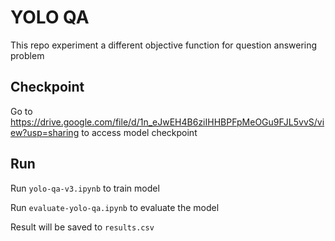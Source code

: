 # YOLO QA
This repo experiment a different objective function for question answering problem
## Checkpoint
Go to https://drive.google.com/file/d/1n_eJwEH4B6ziIHHBPFpMeOGu9FJL5vvS/view?usp=sharing to access model checkpoint
## Run
Run <code>yolo-qa-v3.ipynb</code> to train model

Run <code>evaluate-yolo-qa.ipynb</code> to evaluate the model

Result will be saved to <code>results.csv</code>
